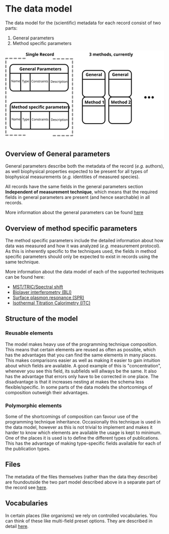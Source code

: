 # The data model

The data model for the (scientific) metadata for each record consist of
two parts:

 1. General parameters
 2. Method specific parameters

![overview_img](/static/img/record_overview.svg "overview")

## Overview of General parameters

General parameters describe both the metadata of the record
(*e.g.* authors), as well biophysical properties expected to
be present for all types of biophysical measurements (*e.g.*
identities of measured species).

All records have the same fields in the general parameters
section **Independent of measurement technique**, which means
that the required fields in general parameters are present
(and hence searchable) in all records.

More information about the general parameters can be found
[here](general_params/intro.md)

## Overview of method specific parameters

The method specific parameters include the detailed information
about how data was measured and how it was analyzed (*e.g.*
measurement protocol). As this is inherently specific to the techniques
used, the fields in method specific parameters should
only be expected to exist in records using the same technique.

More information about the data model of each of the supported
techniques can be found here:

- [MST/TRIC/Spectral shift](mst/intro.md)
- [Biolayer interferometry (BLI)](bli/intro.md)
- [Surface plasmon resonance (SPR)](spr/intro.md)
- [Isothermal Titration Calorimetry (ITC)](itc/intro.md)

## Structure of the model

### Reusable elements

The model makes heavy use of the programming technique composition.
This means that certain elements are reused as often as possible,
which has the advantages that you can find the same elements in many
places. This makes comparisons easier as well as making it easier to
gain intuition about which fields are available. A good example of
this is "concentration", whenever you see this field, its subfields
will allways be the same. It also has the advantage that errors only
have to be corrected in one place. The disadvantage is that it
increases nesting at makes the schema less flexible/specific. In some
parts of the data models the shortcomings of composition outweigh
their advantages.

### Polymorphic elements

Some of the shortcomings of composition can favour use of the programming
technique inheritance. Occasionally this technique is used in the
data model, however as this is not trivial to implement and makes it
harder to know which elements are available the usage is kept to minimum.
One of the places it is used is to define the different types of
publications. This has the advantage of making type-specific fields
available for each of the publication types.

## Files

The metadata of the files themselves (rather than the data they describe)
are foundoutside the two part model described above in a separate part
of the record see [here](files.md).

## Vocabularies

In certain places (like organisms) we rely on controlled vocabularies.
You can think of these like multi-field preset options. They are described
in detail [here](../vocabularies/intro.md).